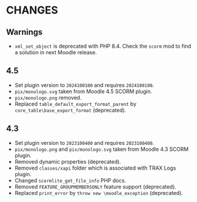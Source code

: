 # CHANGES

## Warnings

- `xml_set_object` is deprecated with PHP 8.4. Check the `scorm` mod to find a solution in next Moodle release.

## 4.5

- Set plugin version to `2024100100` and requires `2024100100`.
- `pix/monologo.svg` taken from Moodle 4.5 SCORM plugin.
- `pix/monologo.png` removed.
- Replaced `table_default_export_format_parent` by `core_table\base_export_format` (deprecated).

## 4.3

- Set plugin version to `2023100400` and requires `2023100400`.
- `pix/monologo.png` and `pix/monologo.svg` taken from Moodle 4.3 SCORM plugin.
- Removed dynamic properties (deprecated).
- Removed `classes/xapi` folder which is associated with TRAX Logs plugin.
- Changed `scormlite_get_file_info` PHP docs.
- Removed `FEATURE_GROUPMEMBERSONLY` feature support (deprecated).
- Replaced `print_error` by `throw new \moodle_exception` (deprecated).
